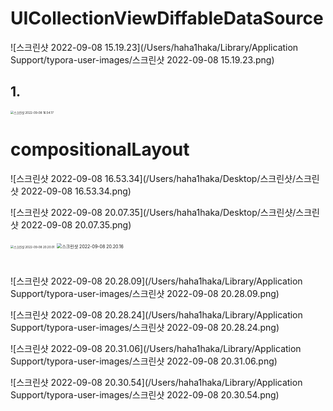 # UICollectionViewDiffableDataSource



![스크린샷 2022-09-08 15.19.23](/Users/haha1haka/Library/Application Support/typora-user-images/스크린샷 2022-09-08 15.19.23.png)

## 1.







<img src="/Users/haha1haka/Library/Application Support/typora-user-images/스크린샷 2022-09-08 16.54.17.png" alt="스크린샷 2022-09-08 16.54.17" style="zoom:33%;" />



# compositionalLayout

![스크린샷 2022-09-08 16.53.34](/Users/haha1haka/Desktop/스크린샷/스크린샷 2022-09-08 16.53.34.png)









![스크린샷 2022-09-08 20.07.35](/Users/haha1haka/Desktop/스크린샷/스크린샷 2022-09-08 20.07.35.png)













<img src="/Users/haha1haka/Library/Application Support/typora-user-images/스크린샷 2022-09-08 20.20.01.png" alt="스크린샷 2022-09-08 20.20.01" style="zoom:33%;" />



<img src="/Users/haha1haka/Library/Application Support/typora-user-images/스크린샷 2022-09-08 20.20.16.png" alt="스크린샷 2022-09-08 20.20.16" style="zoom:50%;" />























# 



![스크린샷 2022-09-08 20.28.09](/Users/haha1haka/Library/Application Support/typora-user-images/스크린샷 2022-09-08 20.28.09.png)



![스크린샷 2022-09-08 20.28.24](/Users/haha1haka/Library/Application Support/typora-user-images/스크린샷 2022-09-08 20.28.24.png)





















![스크린샷 2022-09-08 20.31.06](/Users/haha1haka/Library/Application Support/typora-user-images/스크린샷 2022-09-08 20.31.06.png)



![스크린샷 2022-09-08 20.30.54](/Users/haha1haka/Library/Application Support/typora-user-images/스크린샷 2022-09-08 20.30.54.png)





















































































